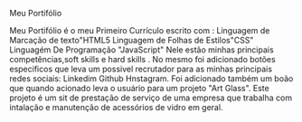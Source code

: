 Meu Portifólio

Meu Portifólio é o meu Primeiro Currículo escrito com :
Linguagem de Marcação de texto"HTML5
Linguagem de Folhas de Estilos"CSS"
Linguagém De Programação "JavaScript"
Nele estão minhas principais competências,soft skills e hard skills .
No mesmo foi adicionado botões especificos que leva um possivel recrutador para as minhas principais redes sociais:
Linkedim
Github
Hnstagram.
Foi adicionado também um boão que quando acionado leva o usuário para um projeto "Art Glass".
Este projeto é um sit de prestação de serviço de uma empresa que trabalha com intalação e manutenção de acessórios de vidro em geral.

